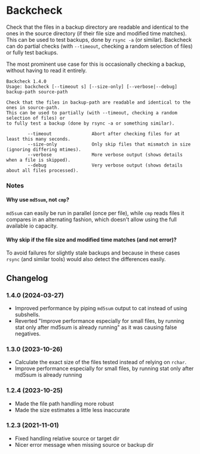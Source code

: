 # Backcheck

Check that the files in a backup directory are readable and identical to the ones in the source directory (if their file size and modified time matches). This can be used to test backups, done by `rsync -a` (or similar). Backcheck can do partial checks (with `--timeout`, checking a random selection of files) or fully test backups.

The most prominent use case for this is occasionally checking a backup, without having to read it entirely.


```
Backcheck 1.4.0
Usage: backcheck [--timeout s] [--size-only] [--verbose|--debug] backup-path source-path

Check that the files in backup-path are readable and identical to the ones in source-path.
This can be used to partially (with --timeout, checking a random selection of files) or 
to fully test a backup (done by rsync -a or something similar).

        --timeout               Abort after checking files for at least this many seconds.
        --size-only             Only skip files that mismatch in size (ignoring differing mtimes).
        --verbose               More verbose output (shows details when a file is skipped).
        --debug                 Very verbose output (shows details about all files processed).
```

### Notes
#### Why use `md5sum`, not `cmp`?
`md5sum` can easily be run in parallel (once per file), while `cmp` reads files it compares in an alternating fashion, which doesn't allow using the full available io capacity.

#### Why skip if the file size and modified time matches (and not error)?
To avoid failures for slightly stale backups and because in these cases `rsync` (and similar tools) would also detect the differences easily.

## Changelog
### 1.4.0 (2024-03-27)
* Improved performance by piping `md5sum` output to cat instead of using subshells.
* Reverted "Improve performance especially for small files, by running stat only after md5sum is already running" as it was causing false negatives.

### 1.3.0 (2023-10-26)
* Calculate the exact size of the files tested instead of relying on `rchar`.
* Improve performance especially for small files, by running stat only after md5sum is already running

### 1.2.4 (2023-10-25)
* Made the file path handling more robust
* Made the size estimates a little less inaccurate

### 1.2.3 (2021-11-01)
* Fixed handling relative source or target dir
* Nicer error message when missing source or backup dir
